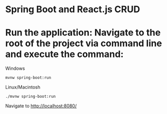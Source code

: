 # Spring Boot and React.js CRUD

# Run the application: Navigate to the root of the project via command line and execute the command:
Windows

```
mvnw spring-boot:run
```
Linux/Macintosh

```
./mvnw spring-boot:run
```

Navigate to [http://localhost:8080/](http://localhost:8080/)